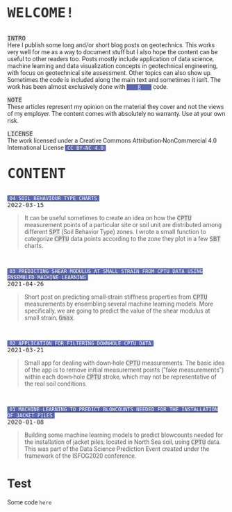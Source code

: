 <head>

<link href="https://fonts.googleapis.com/css2?family=Roboto&display=swap" rel="stylesheet">
<style>
    a {
    font-family: 'Fira Code', monospace;
    background-color: #5D69B1;
    color: #FFFFFF;
    font-size: 0.825em;
    padding: 0 5px;
}
</style>
</head>
  
<body style="color:#2F2F2F;font-family: 'Roboto', sans-serif; font-size: 14px;">

<p style="font-family:monospace;font-size:32px;font-weight:900;">WELCOME!</p>

<p></p>

<p><span style="font-family:monospace;background-color:#E7E7E7">INTRO</span> <br>Here I publish some long and/or short blog posts on geotechnics. This works very well for me as a way to document stuff but I also hope the content can be useful to other readers too. Posts mostly include application of data science, machine learning and data visualization concepts in geotechnical engineering, with focus on geotechnical site assessment. Other topics can also show up. Sometimes the code is included along the main text and sometimes it isn't. The work has been almost exclusively done with <a style="font-family: monospace; background-color: #5D69B1; color:#FFFFFF;padding: 0 25px;" href="https://www.r-project.org/" title = "R PROJECT WEBPAGE" target="_blank">R</a> code.</p>
  
<p><span style="font-family:monospace;background-color:#E7E7E7">NOTE</span> <br>These articles represent my opinion on the material they cover and not the views of my employer. The content comes with absolutely no warranty. Use at your own risk.</p>

<p><span style="font-family: monospace; font-weight: normal; background-color: #E7E7E7">LICENSE</span> <br>The work licensed under a Creative Commons Attribution-NonCommercial 4.0 International License <a style="color:#2F2F2F; text-transform: uppercase;" href="https://creativecommons.org/licenses/by-nc/4.0/" title="creativecommons.org" target="_blank"><span style="font-family: monospace; background-color: #5D69B1; color:#FFFFFF;">CC BY-NC 4.0</span></a></p>

<p style="font-family:monospace;font-size:32px;font-weight:900;">CONTENT</p>

<p></p>
  
<p style="font-weight: normal;"><a style="color:#2F2F2F; text-transform: uppercase;" href="https://erdirstats.github.io/04-sbt-charts.html" title="FULL ARTICLE" target="_blank"><span style="font-family: monospace; background-color: #5D69B1; color:#FFFFFF;">04 SOIL BEHAVIOUR TYPE CHARTS</span></a><br><span style="font-family: monospace; font-weight: normal; font-size: 14px;">2022-03-15</span></p> 
<blockquote style="font-style: normal;">It can be useful sometimes to create an idea on how the <span style="font-family:monospace;background-color:#E7E7E7">CPTU</span> measurement points of a particular site or soil unit are distributed among different <span style="font-family:monospace;background-color:#E7E7E7">SPT</span> (Soil Behavior Type) zones. I wrote a small function to categorize <span style="font-family:monospace;background-color:#E7E7E7">CPTU</span> data points according to the zone they plot in a few <span style="font-family:monospace;background-color:#E7E7E7">SBT</span> charts.</blockquote>

<br>

<p style="font-weight: normal;"><a style="color:#2F2F2F; text-transform: uppercase;" href="https://erdirstats.github.io/03-small-strain-stiffness.html" title="FULL ARTICLE" target="_blank"><span style="font-family: monospace; background-color: #5D69B1; color:#FFFFFF;">03 Predicting shear modulus at small strain from CPTU data using ensembled machine learning</span></a><br><span style="font-family: monospace;font-weight: normal; font-size: 14px;">2021-04-26</span></p> 
<blockquote style="font-style: normal;">Short post on predicting small-strain stiffness properties from <span style="font-family: monospace; background-color: #E7E7E7">CPTU</span> measurements by ensembling several machine learning models. More specifically, we are going to predict the value of the shear modulus at small strain, <span style="font-family:monospace;background-color:#E7E7E7">Gmax</span>.</blockquote>

<br>
  
<p style="font-weight: normal;"><a style="color:#2F2F2F; text-transform: uppercase;" href="https://erdirstats.github.io/02-cptu-downhole.html" title="FULL ARTICLE" target="_blank"><span style="font-family: monospace; background-color: #5D69B1; color:#FFFFFF;">02 APPLICATION FOR FILTERING DOWNHOLE CPTU DATA</span></a><br><span style="font-family: monospace;font-weight: normal; font-size: 14px;">2021-03-21</span></p>
<blockquote style="font-style: normal;">Small app for dealing with down-hole <span style="font-family: monospace; background-color: #E7E7E7">CPTU</span> measurements. The basic idea of the app is to remove initial measurement points (“fake measurements”) within each down-hole <span style="font-family: monospace; background-color: #E7E7E7">CPTU</span> stroke, which may not be representative of the real soil conditions.</blockquote>

<br>

<p style="font-weight: normal;"><a style="color:#2F2F2F; text-transform: uppercase;" href="https://erdirstats.github.io/01-pile-driveability-isfog.html" title="FULL ARTICLE" target="_blank"><span style="font-family: monospace; background-color: #5D69B1; color:#FFFFFF;">01 Machine learning to predict blowcounts needed for the installation of jacket piles</span></a><br><span style="font-family: monospace;font-weight: normal; font-size: 14px;">2020-01-08</span></p> 
<blockquote style="font-style: normal;">Building some machine learning models to predict blowcounts needed for the installation of jacket piles, located in North Sea soil, using <span style="font-family: monospace; background-color: #E7E7E7">CPTU</span> data. This was part of the Data Science Prediction Event created under the framework of the ISFOG2020 conference.</blockquote>

# Test

Some code `here`

</body>
